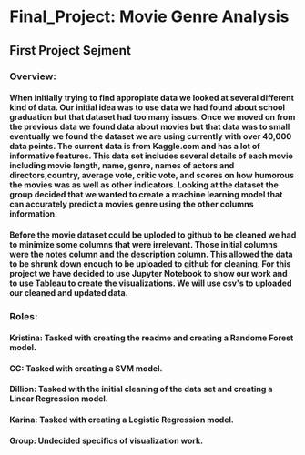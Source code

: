 # Final_Project: Movie Genre Analysis
## First Project Sejment
### Overview:
#### When initially trying to find appropiate data we looked at several different kind of data. Our initial idea was to use data we had found about school graduation but that dataset had too many issues. Once we moved on from the previous data we found data about movies but that data was to small eventually we found the dataset we are using currently with over 40,000 data points. The current data is from Kaggle.com and has a lot of informative features.  This data set includes several details of each movie including movie length, name, genre, names of actors and directors,country, average vote, critic vote, and scores on how humorous the movies was as well as other indicators. Looking at the dataset the group decided that we wanted to create a machine learning model that can accurately predict a movies genre using the other columns information. 
#### Before the movie dataset could be uploded to github to be cleaned we had to minimize some columns that were irrelevant. Those initial columns were the notes column and the description column. This allowed the data to be shrunk down enough to be uploaded to github for cleaning. For this project we have decided to use Jupyter Notebook to show our work and to use Tableau to create the visualizations. We will use csv's to uploaded our cleaned and updated data.
### Roles:
#### Kristina: Tasked with creating the readme and creating a Randome Forest model.
#### CC: Tasked with creating a SVM model.
#### Dillion: Tasked with the initial cleaning of the data set and creating a Linear Regression model.
#### Karina: Tasked with creating a Logistic Regression model.
#### Group: Undecided specifics of visualization work.

